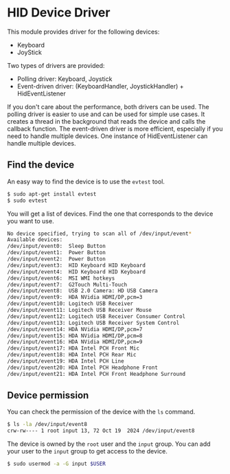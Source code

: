 # HID Device Driver

This module provides driver for the following devices:

- Keyboard
- JoyStick

Two types of drivers are provided:

- Polling driver: Keyboard, Joystick
- Event-driven driver: (KeyboardHandler, JoystickHandler) + HidEventListener

If you don't care about the performance, both drivers can be used. The polling driver is easier to use and can be used
for simple use cases. It creates a thread in the background that reads the device and calls the callback function.
The event-driven driver is more efficient, especially if you need to handle multiple devices. One instance of
HidEventListener can handle multiple devices.

## Find the device

An easy way to find the device is to use the `evtest` tool.

```bash
$ sudo apt-get install evtest
$ sudo evtest
```

You will get a list of devices. Find the one that corresponds to the device you want to use.

```bash
No device specified, trying to scan all of /dev/input/event*
Available devices:
/dev/input/event0:	Sleep Button
/dev/input/event1:	Power Button
/dev/input/event2:	Power Button
/dev/input/event3:	HID Keyboard HID Keyboard
/dev/input/event4:	HID Keyboard HID Keyboard
/dev/input/event6:	MSI WMI hotkeys
/dev/input/event7:	G2Touch Multi-Touch
/dev/input/event8:	USB 2.0 Camera: HD USB Camera
/dev/input/event9:	HDA NVidia HDMI/DP,pcm=3
/dev/input/event10:	Logitech USB Receiver
/dev/input/event11:	Logitech USB Receiver Mouse
/dev/input/event12:	Logitech USB Receiver Consumer Control
/dev/input/event13:	Logitech USB Receiver System Control
/dev/input/event14:	HDA NVidia HDMI/DP,pcm=7
/dev/input/event15:	HDA NVidia HDMI/DP,pcm=8
/dev/input/event16:	HDA NVidia HDMI/DP,pcm=9
/dev/input/event17:	HDA Intel PCH Front Mic
/dev/input/event18:	HDA Intel PCH Rear Mic
/dev/input/event19:	HDA Intel PCH Line
/dev/input/event20:	HDA Intel PCH Headphone Front
/dev/input/event21:	HDA Intel PCH Front Headphone Surround
```

## Device permission

You can check the permission of the device with the `ls` command.

```bash
$ ls -la /dev/input/event8 
crw-rw---- 1 root input 13, 72 Oct 19  2024 /dev/input/event8
```

The device is owned by the `root` user and the `input` group. You can add your user to the `input` group to get access
to the device.

```bash
$ sudo usermod -a -G input $USER
```